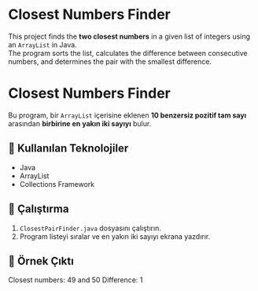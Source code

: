 # Closest Numbers Finder

This project finds the **two closest numbers** in a given list of integers using an `ArrayList` in Java.  
The program sorts the list, calculates the difference between consecutive numbers, and determines the pair with the smallest difference.

# Closest Numbers Finder

Bu program, bir `ArrayList` içerisine eklenen **10 benzersiz pozitif tam sayı** arasından **birbirine en yakın iki sayıyı** bulur.

## 🔧 Kullanılan Teknolojiler
- Java
- ArrayList
- Collections Framework

## 🚀 Çalıştırma
1. `ClosestPairFinder.java` dosyasını çalıştırın.
2. Program listeyi sıralar ve en yakın iki sayıyı ekrana yazdırır.

## 📝 Örnek Çıktı
Closest numbers: 49 and 50
Difference: 1
